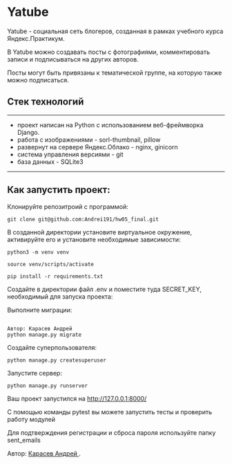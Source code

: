 # Yatube
Yatube - социальная сеть блогеров, созданная в рамках учебного курса Яндекс.Практикум.

В Yatube можно создавать посты с фотографиями, комментировать записи и подписываться на других авторов.

Посты могут быть привязаны к тематической группе, на которую также можно подписаться.

## Стек технологий
---
 - проект написан на Python с использованием веб-фреймворка Django.
 - работа с изображениями - sorl-thumbnail, pillow
 - развернут на сервере Яндекс.Облако - nginx, ginicorn
 - система управления версиями - git
 - база данных - SQLite3
 ---
## Как запустить проект:
Клонируйте репозитроий с программой:
```
git clone git@github.com:Andrei191/hw05_final.git
```
В созданной директории установите виртуальное окружение, активируйте его и установите необходимые зависимости:
```
python3 -m venv venv
```
```
source venv/scripts/activate
```
```
pip install -r requirements.txt
```
Создайте в директории файл .env и поместите туда SECRET_KEY, необходимый для запуска проекта:

Выполните миграции:

```

Автор: Карасев Андрей
python manage.py migrate
```
Создайте суперпользователя:
```
python manage.py createsuperuser
```
Запустите сервер:
```
python manage.py runserver
```
Ваш проект запустился на http://127.0.0.1:8000/

С помощью команды pytest вы можете запустить тесты и проверить работу модулей

Для подтверждения регистрации и сброса пароля используйте папку sent_emails

Автор:
<a href="https://github.com/Andrei191"> Карасев Андрей </a>.
